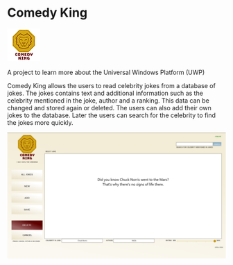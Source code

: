 # Comedy King
![](comedyKingLogo.png)

A project to learn more about the Universal Windows Platform (UWP)


Comedy King allows the users to read celebrity jokes from a database of jokes. 
The jokes contains text and additional information such as the celebrity mentioned in the joke, author and a ranking. 
This data can be changed and stored again or deleted. The users can also add their own jokes to the database. 
Later the users can search for the celebrity to find the jokes more quickly.

![](ComedyKing.png)
